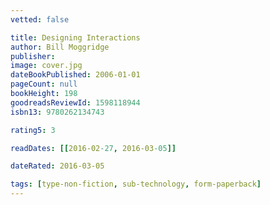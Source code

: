 ```yaml
---
vetted: false

title: Designing Interactions
author: Bill Moggridge
publisher:
image: cover.jpg
dateBookPublished: 2006-01-01
pageCount: null
bookHeight: 198
goodreadsReviewId: 1598118944
isbn13: 9780262134743

rating5: 3

readDates: [[2016-02-27, 2016-03-05]]

dateRated: 2016-03-05

tags: [type-non-fiction, sub-technology, form-paperback]
---
```

